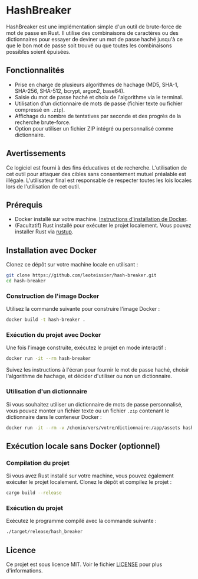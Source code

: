 # HashBreaker

HashBreaker est une implémentation simple d'un outil de brute-force de mot de passe en Rust. Il utilise des combinaisons de caractères ou des dictionnaires pour essayer de deviner un mot de passe haché jusqu'à ce que le bon mot de passe soit trouvé ou que toutes les combinaisons possibles soient épuisées.

## Fonctionnalités

- Prise en charge de plusieurs algorithmes de hachage (MD5, SHA-1, SHA-256, SHA-512, bcrypt, argon2, base64).
- Saisie du mot de passe haché et choix de l'algorithme via le terminal.
- Utilisation d'un dictionnaire de mots de passe (fichier texte ou fichier compressé en `.zip`).
- Affichage du nombre de tentatives par seconde et des progrès de la recherche brute-force.
- Option pour utiliser un fichier ZIP intégré ou personnalisé comme dictionnaire.

## Avertissements

Ce logiciel est fourni à des fins éducatives et de recherche. L'utilisation de cet outil pour attaquer des cibles sans consentement mutuel préalable est illégale. L'utilisateur final est responsable de respecter toutes les lois locales lors de l'utilisation de cet outil.

## Prérequis

- Docker installé sur votre machine. [Instructions d'installation de Docker](https://docs.docker.com/get-docker/).
- (Facultatif) Rust installé pour exécuter le projet localement. Vous pouvez installer Rust via [rustup](https://rustup.rs/).

## Installation avec Docker

Clonez ce dépôt sur votre machine locale en utilisant :

```bash
git clone https://github.com/leoteissier/hash-breaker.git
cd hash-breaker
```

### Construction de l'image Docker

Utilisez la commande suivante pour construire l'image Docker :

```bash
docker build -t hash-breaker .
```

### Exécution du projet avec Docker

Une fois l'image construite, exécutez le projet en mode interactif :

```bash
docker run -it --rm hash-breaker
```

Suivez les instructions à l'écran pour fournir le mot de passe haché, choisir l'algorithme de hachage, et décider d'utiliser ou non un dictionnaire.

### Utilisation d'un dictionnaire

Si vous souhaitez utiliser un dictionnaire de mots de passe personnalisé, vous pouvez monter un fichier texte ou un fichier `.zip` contenant le dictionnaire dans le conteneur Docker :

```bash
docker run -it --rm -v /chemin/vers/votre/dictionnaire:/app/assets hash-breaker
```

## Exécution locale sans Docker (optionnel)

### Compilation du projet

Si vous avez Rust installé sur votre machine, vous pouvez également exécuter le projet localement. Clonez le dépôt et compilez le projet :

```bash
cargo build --release
```

### Exécution du projet

Exécutez le programme compilé avec la commande suivante :

```bash
./target/release/hash_breaker
```

## Licence

Ce projet est sous licence MIT. Voir le fichier [LICENSE](LICENSE) pour plus d'informations.
